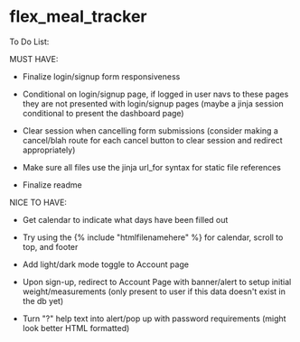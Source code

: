 # flex_meal_tracker


To Do List:

MUST HAVE:
- Finalize login/signup form responsiveness

- Conditional on login/signup page, if logged in user navs to these pages they are not presented with login/signup pages (maybe a jinja session conditional to present the dashboard page)

- Clear session when cancelling form submissions (consider making a cancel/blah route for each cancel button to clear session and redirect appropriately)

- Make sure all files use the jinja url_for syntax for static file references

- Finalize readme


NICE TO HAVE:
- Get calendar to indicate what days have been filled out

- Try using the {% include "htmlfilenamehere" %} for calendar, scroll to top, and footer

- Add light/dark mode toggle to Account page

- Upon sign-up, redirect to Account Page with banner/alert to setup initial weight/measurements (only present to user if this data doesn't exist in the db yet)

- Turn "?" help text into alert/pop up with password requirements (might look better HTML formatted)



